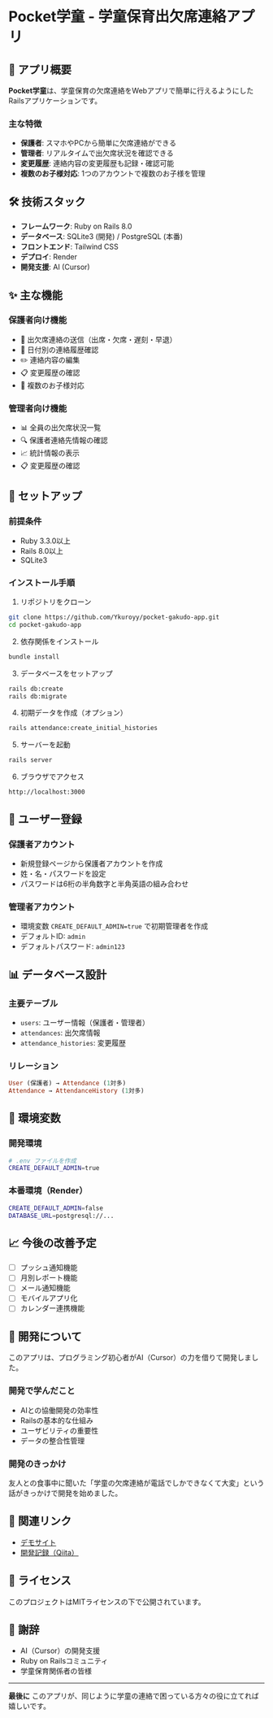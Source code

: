 # Pocket学童 - 学童保育出欠席連絡アプリ

## 📱 アプリ概要

**Pocket学童**は、学童保育の欠席連絡をWebアプリで簡単に行えるようにしたRailsアプリケーションです。

### 主な特徴
- **保護者**: スマホやPCから簡単に欠席連絡ができる
- **管理者**: リアルタイムで出欠席状況を確認できる
- **変更履歴**: 連絡内容の変更履歴も記録・確認可能
- **複数のお子様対応**: 1つのアカウントで複数のお子様を管理

## 🛠️ 技術スタック

- **フレームワーク**: Ruby on Rails 8.0
- **データベース**: SQLite3 (開発) / PostgreSQL (本番)
- **フロントエンド**: Tailwind CSS
- **デプロイ**: Render
- **開発支援**: AI (Cursor)

## ✨ 主な機能

### 保護者向け機能
- 📝 出欠席連絡の送信（出席・欠席・遅刻・早退）
- 📅 日付別の連絡履歴確認
- ✏️ 連絡内容の編集
- 📋 変更履歴の確認
- 👶 複数のお子様対応

### 管理者向け機能
- 📊 全員の出欠席状況一覧
- 🔍 保護者連絡先情報の確認
- 📈 統計情報の表示
- 📋 変更履歴の確認

## 🚀 セットアップ

### 前提条件
- Ruby 3.3.0以上
- Rails 8.0以上
- SQLite3

### インストール手順

1. リポジトリをクローン
```bash
git clone https://github.com/Ykuroyy/pocket-gakudo-app.git
cd pocket-gakudo-app
```

2. 依存関係をインストール
```bash
bundle install
```

3. データベースをセットアップ
```bash
rails db:create
rails db:migrate
```

4. 初期データを作成（オプション）
```bash
rails attendance:create_initial_histories
```

5. サーバーを起動
```bash
rails server
```

6. ブラウザでアクセス
```
http://localhost:3000
```

## 👥 ユーザー登録

### 保護者アカウント
- 新規登録ページから保護者アカウントを作成
- 姓・名・パスワードを設定
- パスワードは6桁の半角数字と半角英語の組み合わせ

### 管理者アカウント
- 環境変数 `CREATE_DEFAULT_ADMIN=true` で初期管理者を作成
- デフォルトID: `admin`
- デフォルトパスワード: `admin123`

## 📊 データベース設計

### 主要テーブル
- `users`: ユーザー情報（保護者・管理者）
- `attendances`: 出欠席情報
- `attendance_histories`: 変更履歴

### リレーション
```ruby
User (保護者) → Attendance (1対多)
Attendance → AttendanceHistory (1対多)
```

## 🔧 環境変数

### 開発環境
```bash
# .env ファイルを作成
CREATE_DEFAULT_ADMIN=true
```

### 本番環境（Render）
```bash
CREATE_DEFAULT_ADMIN=false
DATABASE_URL=postgresql://...
```

## 📈 今後の改善予定

- [ ] プッシュ通知機能
- [ ] 月別レポート機能
- [ ] メール通知機能
- [ ] モバイルアプリ化
- [ ] カレンダー連携機能

## 🤝 開発について

このアプリは、プログラミング初心者がAI（Cursor）の力を借りて開発しました。

### 開発で学んだこと
- AIとの協働開発の効率性
- Railsの基本的な仕組み
- ユーザビリティの重要性
- データの整合性管理

### 開発のきっかけ
友人との食事中に聞いた「学童の欠席連絡が電話でしかできなくて大変」という話がきっかけで開発を始めました。

## 🔗 関連リンク

- [デモサイト](https://pocket-gakudo-app.onrender.com)
- [開発記録（Qiita）](https://qiita.com/your-username/items/...)

## 📄 ライセンス

このプロジェクトはMITライセンスの下で公開されています。

## 🙏 謝辞

- AI（Cursor）の開発支援
- Ruby on Railsコミュニティ
- 学童保育関係者の皆様

---

**最後に**
このアプリが、同じように学童の連絡で困っている方々の役に立てれば嬉しいです。
